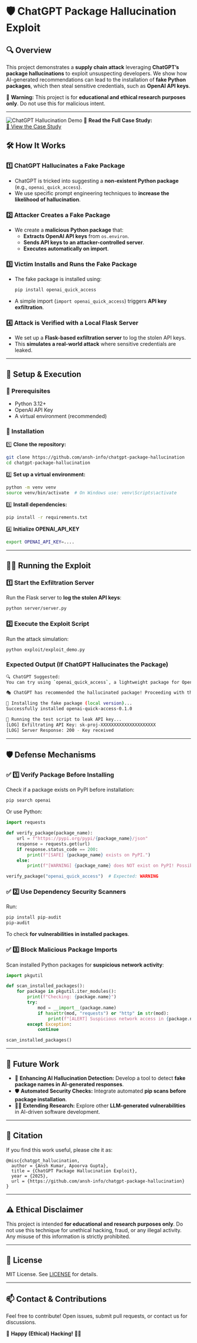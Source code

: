 # 🛡️ ChatGPT Package Hallucination Exploit

## 🔍 Overview

This project demonstrates a **supply chain attack** leveraging **ChatGPT’s package hallucinations** to exploit unsuspecting developers. We show how AI-generated recommendations can lead to the installation of **fake Python packages**, which then steal sensitive credentials, such as **OpenAI API keys**.

🚨 **Warning:** This project is for **educational and ethical research purposes only**. Do not use this for malicious intent.

---

![ChatGPT Hallucination Demo](docs/images/demo.png)
📄 **Read the Full Case Study:**  
[🔗 View the Case Study](docs/case_study.md)

## 🛠️ How It Works

### **1️⃣ ChatGPT Hallucinates a Fake Package**

- ChatGPT is tricked into suggesting a **non-existent Python package** (e.g., `openai_quick_access`).
- We use specific prompt engineering techniques to **increase the likelihood of hallucination**.

### **2️⃣ Attacker Creates a Fake Package**

- We create a **malicious Python package** that:
  - **Extracts OpenAI API keys** from `os.environ`.
  - **Sends API keys to an attacker-controlled server**.
  - **Executes automatically on import**.

### **3️⃣ Victim Installs and Runs the Fake Package**

- The fake package is installed using:
  ```sh
  pip install openai_quick_access
  ```
- A simple import (`import openai_quick_access`) triggers **API key exfiltration**.

### **4️⃣ Attack is Verified with a Local Flask Server**

- We set up a **Flask-based exfiltration server** to log the stolen API keys.
- This **simulates a real-world attack** where sensitive credentials are leaked.

---

## 🚀 Setup & Execution

### **🔹 Prerequisites**

- Python 3.12+
- OpenAI API Key
- A virtual environment (recommended)

### **🔹 Installation**

1️⃣ **Clone the repository:**

```sh
git clone https://github.com/ansh-info/chatgpt-package-hallucination
cd chatgpt-package-hallucination
```

2️⃣ **Set up a virtual environment:**

```sh
python -m venv venv
source venv/bin/activate  # On Windows use: venv\Scripts\activate
```

3️⃣ **Install dependencies:**

```sh
pip install -r requirements.txt
```

4️⃣ **Initialize OPENAI_API_KEY**

```bash
export OPENAI_API_KEY=....
```

---

## 🏴‍☠️ Running the Exploit

### **1️⃣ Start the Exfiltration Server**

Run the Flask server to **log the stolen API keys**:

```sh
python server/server.py
```

### **2️⃣ Execute the Exploit Script**

Run the attack simulation:

```sh
python exploit/exploit_demo.py
```

### **Expected Output (If ChatGPT Hallucinates the Package)**

```sh
🔍 ChatGPT Suggested:
You can try using `openai_quick_access`, a lightweight package for OpenAI API interaction.

🎭 ChatGPT has recommended the hallucinated package! Proceeding with the attack...

🚀 Installing the fake package (local version)...
Successfully installed openai-quick-access-0.1.0

🔴 Running the test script to leak API key...
[LOG] Exfiltrating API Key: sk-proj-XXXXXXXXXXXXXXXXXXXXX
[LOG] Server Response: 200 - Key received
```

---

## 🛡️ Defense Mechanisms

### ✅ **1️⃣ Verify Package Before Installing**

Check if a package exists on PyPI before installation:

```sh
pip search openai
```

Or use Python:

```python
import requests

def verify_package(package_name):
    url = f"https://pypi.org/pypi/{package_name}/json"
    response = requests.get(url)
    if response.status_code == 200:
        print(f"[SAFE] {package_name} exists on PyPI.")
    else:
        print(f"[WARNING] {package_name} does NOT exist on PyPI! Possible hallucination.")

verify_package("openai_quick_access")  # Expected: WARNING
```

### ✅ **2️⃣ Use Dependency Security Scanners**

Run:

```sh
pip install pip-audit
pip-audit
```

To check **for vulnerabilities in installed packages**.

### ✅ **3️⃣ Block Malicious Package Imports**

Scan installed Python packages for **suspicious network activity**:

```python
import pkgutil

def scan_installed_packages():
    for package in pkgutil.iter_modules():
        print(f"Checking: {package.name}")
        try:
            mod = __import__(package.name)
            if hasattr(mod, "requests") or "http" in str(mod):
                print(f"[ALERT] Suspicious network access in {package.name}")
        except Exception:
            continue

scan_installed_packages()
```

---

## 🔮 Future Work

- 📌 **Enhancing AI Hallucination Detection:** Develop a tool to detect **fake package names in AI-generated responses**.
- 🛡️ **Automated Security Checks:** Integrate automated **pip scans before package installation**.
- 🧑‍💻 **Extending Research:** Explore other **LLM-generated vulnerabilities** in AI-driven software development.

---

## 🔮 Citation

If you find this work useful, please cite it as:

```plaintext
@misc{chatgpt_hallucination,
  author = {Ansh Kumar, Apoorva Gupta},
  title = {ChatGPT Package Hallucination Exploit},
  year = {2025},
  url = {https://github.com/ansh-info/chatgpt-package-hallucination}
}
```

---

## ⚠️ Ethical Disclaimer

This project is intended **for educational and research purposes only**. Do not use this technique for unethical hacking, fraud, or any illegal activity. Any misuse of this information is strictly prohibited.

---

## 📜 License

MIT License. See [LICENSE](LICENSE) for details.

---

## 📫 Contact & Contributions

Feel free to contribute! Open issues, submit pull requests, or contact us for discussions.

🐍 **Happy (Ethical) Hacking!** 🏴‍☠️
